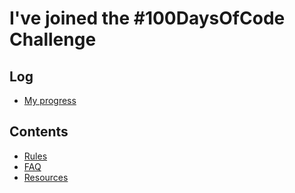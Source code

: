 # I've joined the #100DaysOfCode Challenge

## Log

- [My progress](log.md)

## Contents

- [Rules](rules.md)
- [FAQ](FAQ.md)
- [Resources](resources.md)
